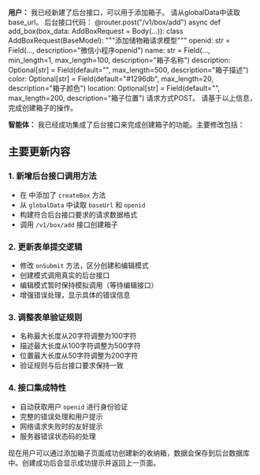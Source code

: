 **用户：** 
我已经新建了后台接口，可以用于添加箱子。 
 请从globalData中读取base_url。 
 后台接口代码： 
 @router.post("/v1/box/add") 
 async def add_box(box_data: AddBoxRequest = Body(...)): 
 class AddBoxRequest(BaseModel): 
     """添加储物箱请求模型""" 
     openid: str = Field(..., description="微信小程序openid") 
     name: str = Field(..., min_length=1, max_length=100, description="箱子名称") 
     description: Optional[str] = Field(default="", max_length=500, description="箱子描述") 
     color: Optional[str] = Field(default="#1296db", max_length=20, description="箱子颜色") 
     location: Optional[str] = Field(default="", max_length=200, description="箱子位置") 
 请求方式POST。 
 请基于以上信息，完成创建箱子的操作。

**智能体：** 
我已经成功集成了后台接口来完成创建箱子的功能。主要修改包括：

## 主要更新内容

### 1. 新增后台接口调用方法
- 在 <mcfile name="add-box.js" path="/Users/lord/WiseNET/个人收纳物品整理/ai-inventory-app/1.前端小程序/packageStorage/pages/add-box/add-box.js"></mcfile> 中添加了 `createBox` 方法
- 从 `globalData` 中读取 `baseUrl` 和 `openid`
- 构建符合后台接口要求的请求数据格式
- 调用 `/v1/box/add` 接口创建箱子

### 2. 更新表单提交逻辑
- 修改 `onSubmit` 方法，区分创建和编辑模式
- 创建模式调用真实的后台接口
- 编辑模式暂时保持模拟调用（等待编辑接口）
- 增强错误处理，显示具体的错误信息

### 3. 调整表单验证规则
- 名称最大长度从20字符调整为100字符
- 描述最大长度从100字符调整为500字符  
- 位置最大长度从50字符调整为200字符
- 验证规则与后台接口要求保持一致

### 4. 接口集成特性
- 自动获取用户 `openid` 进行身份验证
- 完整的错误处理和用户提示
- 网络请求失败时的友好提示
- 服务器错误状态码的处理

现在用户可以通过添加箱子页面成功创建新的收纳箱，数据会保存到后台数据库中。创建成功后会显示成功提示并返回上一页面。